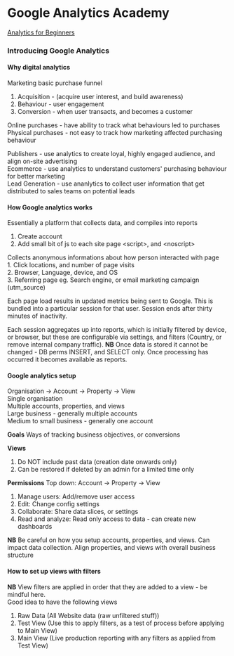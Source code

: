 # Google Analytics Academy

[Analytics for Beginners](https://analytics.google.com/analytics/academy/course/6?utm_medium=email&utm_source=registration)

### Introducing Google Analytics

#### Why digital analytics
Marketing basic purchase funnel

1. Acquisition - (acquire user interest, and build awareness)
2. Behaviour - user engagement
3. Conversion - when user transacts, and becomes a customer
<p>
  Online purchases - have ability to track what behaviours led to purchases<br />
  Physical purchases - not easy to track how marketing affected purchasing behaviour
</p>

<p>
  Publishers - use analytics to create loyal, highly engaged audience, and align on-site advertising<br />
  Ecommerce - use analytics to understand customers' purchasing behaviour for better marketing<br />
  Lead Generation - use ananlytics to collect user information that get distributed to sales teams on potential leads
</p>

#### How Google analytics works

Essentially a platform that collects data, and compiles into reports

1. Create account
2. Add small bit of js to each site page &lt;script&gt;, and &lt;noscript&gt;

<p>
  Collects anonymous informations about how person interacted with page<br />
  1. Click locations, and number of page visits<br />
  2. Browser, Language, device, and OS<br />
  3. Referring page eg. Search engine, or email marketing campaign (utm_source)<br />
</p>

<p>
  Each page load results in updated metrics being sent to Google. This is bundled into a particular session for that user. Session ends after thirty minutes of inactivity.
</p>

<p>
  Each session aggregates up into reports, which is initially filtered by device, or browser, but these are configurable via settings, and filters (Country, or remove internal company traffic). <b>NB</b> Once data is stored it cannot be changed - DB perms INSERT, and SELECT only. Once processing has occurred it becomes available as reports.  
</p>

#### Google analytics setup

Organisation -> Account -> Property -> View <br />
Single organisation<br />
Multiple accounts, properties, and views<br />
Large business - generally multiple accounts<br />
Medium to small business - generally one account<br />

**Goals**
Ways of tracking business objectives, or conversions

**Views**
1. Do NOT include past data (creation date onwards only)
2. Can be restored if deleted by an admin for a limited time only

**Permissions**
Top down: Account -> Property -> View
1. Manage users: Add/remove user access
2. Edit: Change config settings
3. Collaborate: Share data slices, or settings
4. Read and analyze: Read only access to data - can create new dashboards
<p>
  <b>NB</b> Be careful on how you setup accounts, properties, and views. Can impact data collection. Align properties, and views with overall business structure
</p>

#### How to set up views with filters

**NB** View filters are applied in order that they are added to a view - be mindful here.<br />
Good idea to have the following views
1. Raw Data (All Website data (raw unfiltered stuff))
2. Test View (Use this to apply filters, as a test of process before applying to Main View)
3. Main View (Live production reporting with any filters as applied from Test View)
